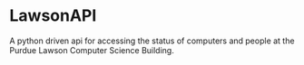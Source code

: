 LawsonAPI
=========
A python driven api for accessing the status of computers and people at the Purdue Lawson Computer Science Building.
